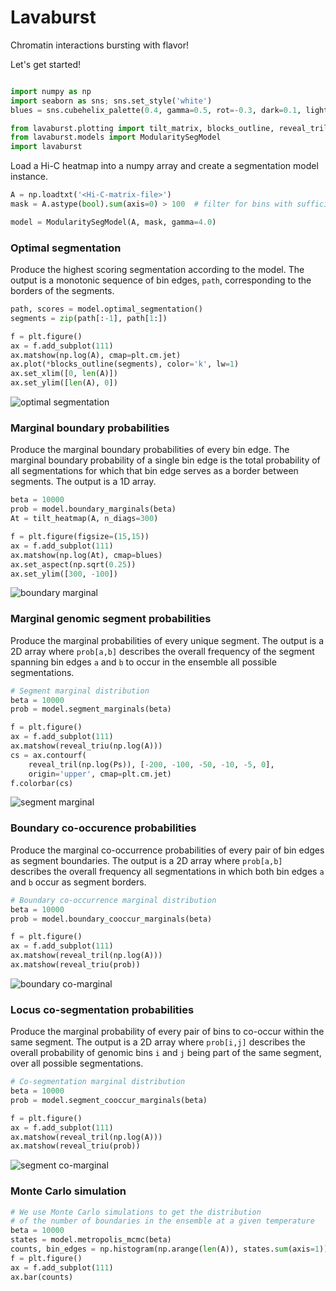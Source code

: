 # Lavaburst #

Chromatin interactions bursting with flavor!

Let's get started!

```python

import numpy as np
import seaborn as sns; sns.set_style('white')
blues = sns.cubehelix_palette(0.4, gamma=0.5, rot=-0.3, dark=0.1, light=0.9, as_cmap=True)

from lavaburst.plotting import tilt_matrix, blocks_outline, reveal_tril, reveal_triu
from lavaburst.models import ModularitySegModel
import lavaburst
```

Load a Hi-C heatmap into a numpy array and create a segmentation model instance.

```python
A = np.loadtxt('<Hi-C-matrix-file>')
mask = A.astype(bool).sum(axis=0) > 100  # filter for bins with sufficient counts

model = ModularitySegModel(A, mask, gamma=4.0)
```

### Optimal segmentation ###

Produce the highest scoring segmentation according to the model. The output is a 
monotonic sequence of bin edges, `path`, corresponding to the borders of the segments.

```python
path, scores = model.optimal_segmentation()
segments = zip(path[:-1], path[1:])

f = plt.figure()
ax = f.add_subplot(111)
ax.matshow(np.log(A), cmap=plt.cm.jet)
ax.plot(*blocks_outline(segments), color='k', lw=1)
ax.set_xlim([0, len(A)])
ax.set_ylim([len(A), 0])
```
![optimal segmentation](./example/optimal.png)


### Marginal boundary probabilities ###

Produce the marginal boundary probabilities of every bin edge. The marginal boundary
probability of a single bin edge is the total probability of all segmentations for
which that bin edge serves as a border between segments. The output is a 1D array.

```python
beta = 10000
prob = model.boundary_marginals(beta)
At = tilt_heatmap(A, n_diags=300)

f = plt.figure(figsize=(15,15))
ax = f.add_subplot(111)
ax.matshow(np.log(At), cmap=blues)
ax.set_aspect(np.sqrt(0.25))
ax.set_ylim([300, -100])
```
![boundary marginal](./example/boundary.png)


### Marginal genomic segment probabilities ###

Produce the marginal probabilities of every unique segment. The output is a 2D array
where `prob[a,b]` describes the overall frequency of the segment spanning bin edges `a` and `b`
to occur in the ensemble all possible segmentations.

```python
# Segment marginal distribution
beta = 10000
prob = model.segment_marginals(beta)

f = plt.figure()
ax = f.add_subplot(111)
ax.matshow(reveal_triu(np.log(A)))
cs = ax.contourf(
	reveal_tril(np.log(Ps)), [-200, -100, -50, -10, -5, 0],
	origin='upper', cmap=plt.cm.jet)
f.colorbar(cs)
```
![segment marginal](./example/segment.png)


### Boundary co-occurence probabilities ###

Produce the marginal co-occurrence probabilities of every pair of bin edges as segment boundaries. 
The output is a 2D array where `prob[a,b]` describes the overall frequency all segmentations in
which both bin edges `a` and `b` occur as segment borders.

```python
# Boundary co-occurrence marginal distribution
beta = 10000
prob = model.boundary_cooccur_marginals(beta)

f = plt.figure()
ax = f.add_subplot(111)
ax.matshow(reveal_tril(np.log(A)))
ax.matshow(reveal_triu(prob))
```
![boundary co-marginal](./example/coboundary.png)


### Locus co-segmentation probabilities ###

Produce the marginal probability of every pair of bins to co-occur within the same segment.
The output is a 2D array where `prob[i,j]` describes the overall probability of genomic bins `i`
and `j` being part of the same segment, over all possible segmentations.

```python
# Co-segmentation marginal distribution
beta = 10000
prob = model.segment_cooccur_marginals(beta)

f = plt.figure()
ax = f.add_subplot(111)
ax.matshow(reveal_tril(np.log(A)))
ax.matshow(reveal_triu(prob))
```
![segment co-marginal](./example/cosegment.png)


### Monte Carlo simulation ###

```python
# We use Monte Carlo simulations to get the distribution
# of the number of boundaries in the ensemble at a given temperature
beta = 10000
states = model.metropolis_mcmc(beta)
counts, bin_edges = np.histogram(np.arange(len(A)), states.sum(axis=1))
f = plt.figure()
ax = f.add_subplot(111)
ax.bar(counts)
```

